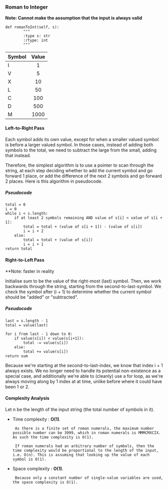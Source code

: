### Roman to Integer

**Note: Cannot make the assumption that the input is always valid**

```{python}
def romanToInt(self, s):
        """
        :type s: str
        :rtype: int
        """
```

| Symbol        | Value         |
| ------------- |:-------------:|
| I             | 1             |
| V             | 5             |
| X             | 10            |
| L             | 50            |
| C             | 100           |
| D             | 500           |
| M             | 1000          |

#### Left-to-Right Pass

Each symbol adds its own value, except for when a smaller valued symbol is before a larger valued symbol. In those cases, instead of adding both symbols to the total, we need to subtract the large from the small, adding that instead.

Therefore, the simplest algorithm is to use a pointer to scan through the string, at each step deciding whether to add the current symbol and go forward 1 place, or add the difference of the next 2 symbols and go forward 2 places. Here is this algorithm in pseudocode.

##### Pseudocode
```
total = 0
i = 0
while i < s.length:
    if at least 2 symbols remaining AND value of s[i] < value of s[i + 1]:
        total = total + (value of s[i + 1]) - (value of s[i])  
        i = i + 2
    else:
        total = total + (value of s[i])
        i = i + 1
return total
```

#### Right-to-Left Pass

**Note: faster in reality

Initialise sum to be the value of the right-most (last) symbol. Then, we work backwards through the string, starting from the second-to-last-symbol. We check the symbol after (i + 1) to determine whether the current symbol should be "added" or "subtracted".

##### Pseudocode

```
last = s.length - 1
total = value(last)

for i from last - 1 down to 0:
    if value(s[i]) < value(s[i+1]):
        total -= value(s[i])
    else:
        total += value(s[i])
return sum
```

Because we're starting at the second-to-last-index, we know that index i + 1 always exists. We no longer need to handle its potential non-existence as a special case, and additionally we're able to (cleanly) use a for loop, as we're always moving along by 1 index at at time, unlike before where it could have been 1 or 2.


#### Complexity Analysis

Let n be the length of the input string (the total number of symbols in it).

* Time complexity : **O(1)**.

       As there is a finite set of roman numerals, the maximum number possible number can be 3999, which in roman numerals is MMMCMXCIX. As such the time complexity is O(1).

       If roman numerals had an arbitrary number of symbols, then the time complexity would be proportional to the length of the input, i.e. O(n). This is assuming that looking up the value of each symbol is O(1).

* Space complexity : **O(1)**.

       Because only a constant number of single-value variables are used, the space complexity is O(1).
